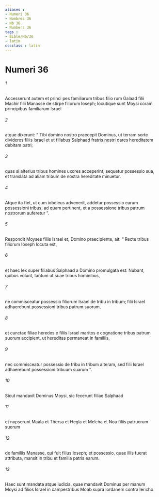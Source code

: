 ```yaml
---
aliases : 
- Numeri 36
- Nombres 36
- Nb 36
- Numbers 36
tags : 
- Bible/Nb/36
- latin
cssclass : latin
---
```


# Numeri 36

###### 1
Accesserunt autem et princi pes familiarum tribus filio rum Galaad filii Machir filii Manasse de stirpe filiorum Ioseph; locutique sunt Moysi coram principibus familiarum Israel 
###### 2
atque dixerunt: “ Tibi domino nostro praecepit Dominus, ut terram sorte divideres filiis Israel et ut filiabus Salphaad fratris nostri dares hereditatem debitam patri; 
###### 3
quas si alterius tribus homines uxores acceperint, sequetur possessio sua, et translata ad aliam tribum de nostra hereditate minuetur. 
###### 4
Atque ita fiet, ut cum iobeleus advenerit, addetur possessio earum possessioni tribus, ad quam pertinent, et a possessione tribus patrum nostrorum auferetur ”.
###### 5
Respondit Moyses filiis Israel et, Domino praecipiente, ait: “ Recte tribus filiorum Ioseph locuta est, 
###### 6
et haec lex super filiabus Salphaad a Domino promulgata est: Nubant, quibus volunt, tantum ut suae tribus hominibus, 
###### 7
ne commisceatur possessio filiorum Israel de tribu in tribum; filii Israel adhaerebunt possessioni tribus patrum suorum, 
###### 8
et cunctae filiae heredes e filiis Israel maritos e cognatione tribus patrum suorum accipient, ut hereditas permaneat in familiis, 
###### 9
nec commisceatur possessio de tribu in tribum alteram, sed filii Israel adhaerebunt possessioni tribuum suarum ”.
###### 10
Sicut mandavit Dominus Moysi, sic fecerunt filiae Salphaad 
###### 11
et nupserunt Maala et Thersa et Hegla et Melcha et Noa filiis patruorum suorum 
###### 12
de familiis Manasse, qui fuit filius Ioseph; et possessio, quae illis fuerat attributa, mansit in tribu et familia patris earum.
###### 13
Haec sunt mandata atque iudicia, quae mandavit Dominus per manum Moysi ad filios Israel in campestribus Moab supra Iordanem contra Iericho.
